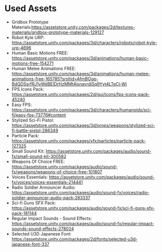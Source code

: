 # Used Assets
- Gridbox Prototype Materials:https://assetstore.unity.com/packages/2d/textures-materials/gridbox-prototype-materials-129127
- Robot Kyle URP: https://assetstore.unity.com/packages/3d/characters/robots/robot-kyle-urp-4696
- Human Basic Motions FREE: https://assetstore.unity.com/packages/3d/animations/human-basic-motions-free-154271
- Human Melee Animations FREE: https://assetstore.unity.com/packages/3d/animations/human-melee-animations-free-165785?srsltid=AfmBOop-BdQDSsrfRJ1vWdBEIDrHzMMt4isnayrdiSq9Yyt4LTeCj-Wi
- FPS Icons Pack: https://assetstore.unity.com/packages/2d/gui/icons/fps-icons-pack-45240
- Easy FPS: https://assetstore.unity.com/packages/3d/characters/humanoids/sci-fi/easy-fps-73776#content
- Stylized Sci-Fi Pistol: https://assetstore.unity.com/packages/3d/props/weapons/stylized-sci-fi-battle-pistol-286349
- Particle Pack: https://assetstore.unity.com/packages/vfx/particles/particle-pack-127325
- Small Sound Kit: https://assetstore.unity.com/packages/audio/sound-fx/small-sound-kit-300582
- Weapons Of Choice FREE: https://assetstore.unity.com/packages/audio/sound-fx/weapons/weapons-of-choice-free-101807
- Voices Essentials: https://assetstore.unity.com/packages/audio/sound-fx/voices/voices-essentials-214441
- Radio Soldier Announcer Audio: https://assetstore.unity.com/packages/audio/sound-fx/voices/radio-soldier-announcer-audio-pack-283337
- Sci-fi Guns SFX Pack: https://assetstore.unity.com/packages/audio/sound-fx/sci-fi-guns-sfx-pack-181144
- Regular Impact Sounds - Sound Effects: https://assetstore.unity.com/packages/audio/sound-fx/regular-impact-sounds-sound-effects-278024
- Selected U3D Japanese Font: https://assetstore.unity.com/packages/2d/fonts/selected-u3d-japanese-font-337